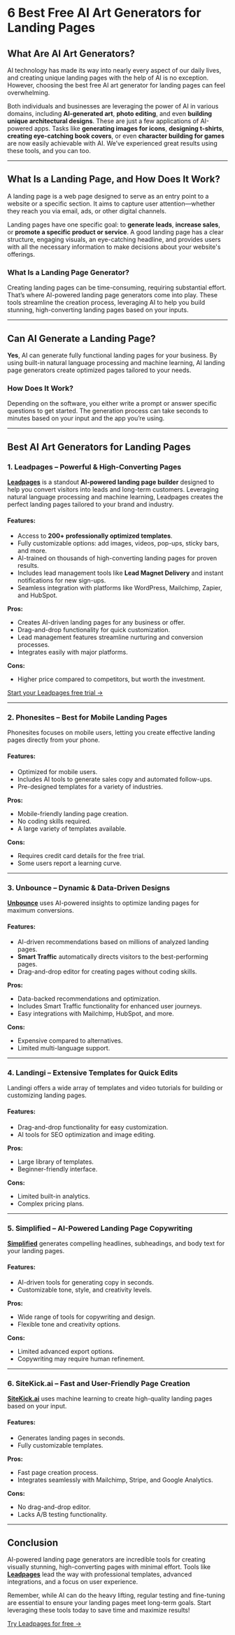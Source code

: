 # 6 Best Free AI Art Generators for Landing Pages

## What Are AI Art Generators?

AI technology has made its way into nearly every aspect of our daily lives, and creating unique landing pages with the help of AI is no exception. However, choosing the best free AI art generator for landing pages can feel overwhelming.

Both individuals and businesses are leveraging the power of AI in various domains, including **AI-generated art**, **photo editing**, and even **building unique architectural designs**. These are just a few applications of AI-powered apps. Tasks like **generating images for icons**, **designing t-shirts**, **creating eye-catching book covers**, or even **character building for games** are now easily achievable with AI. We’ve experienced great results using these tools, and you can too.

---

## What Is a Landing Page, and How Does It Work?

A landing page is a web page designed to serve as an entry point to a website or a specific section. It aims to capture user attention—whether they reach you via email, ads, or other digital channels. 

Landing pages have one specific goal: to **generate leads**, **increase sales**, or **promote a specific product or service**. A good landing page has a clear structure, engaging visuals, an eye-catching headline, and provides users with all the necessary information to make decisions about your website's offerings.

### What Is a Landing Page Generator?

Creating landing pages can be time-consuming, requiring substantial effort. That’s where AI-powered landing page generators come into play. These tools streamline the creation process, leveraging AI to help you build stunning, high-converting landing pages based on your inputs.

---

## Can AI Generate a Landing Page?

**Yes**, AI can generate fully functional landing pages for your business. By using built-in natural language processing and machine learning, AI landing page generators create optimized pages tailored to your needs.

### How Does It Work?

Depending on the software, you either write a prompt or answer specific questions to get started. The generation process can take seconds to minutes based on your input and the app you’re using.

---

## Best AI Art Generators for Landing Pages

### 1. Leadpages – Powerful & High-Converting Pages

[**Leadpages**](https://bit.ly/LEadPages) is a standout **AI-powered landing page builder** designed to help you convert visitors into leads and long-term customers. Leveraging natural language processing and machine learning, Leadpages creates the perfect landing pages tailored to your brand and industry.

#### Features:
- Access to **200+ professionally optimized templates**.
- Fully customizable options: add images, videos, pop-ups, sticky bars, and more.
- AI-trained on thousands of high-converting landing pages for proven results.
- Includes lead management tools like **Lead Magnet Delivery** and instant notifications for new sign-ups.
- Seamless integration with platforms like WordPress, Mailchimp, Zapier, and HubSpot.

**Pros:**
- Creates AI-driven landing pages for any business or offer.
- Drag-and-drop functionality for quick customization.
- Lead management features streamline nurturing and conversion processes.
- Integrates easily with major platforms.

**Cons:**
- Higher price compared to competitors, but worth the investment.

[Start your Leadpages free trial →](https://bit.ly/LEadPages)

---

### 2. Phonesites – Best for Mobile Landing Pages

Phonesites focuses on mobile users, letting you create effective landing pages directly from your phone.

#### Features:
- Optimized for mobile users.
- Includes AI tools to generate sales copy and automated follow-ups.
- Pre-designed templates for a variety of industries.

**Pros:**
- Mobile-friendly landing page creation.
- No coding skills required.
- A large variety of templates available.

**Cons:**
- Requires credit card details for the free trial.
- Some users report a learning curve.

---

### 3. Unbounce – Dynamic & Data-Driven Designs

[**Unbounce**](https://unbounce.com) uses AI-powered insights to optimize landing pages for maximum conversions.

#### Features:
- AI-driven recommendations based on millions of analyzed landing pages.
- **Smart Traffic** automatically directs visitors to the best-performing pages.
- Drag-and-drop editor for creating pages without coding skills.

**Pros:**
- Data-backed recommendations and optimization.
- Includes Smart Traffic functionality for enhanced user journeys.
- Easy integrations with Mailchimp, HubSpot, and more.

**Cons:**
- Expensive compared to alternatives.
- Limited multi-language support.

---

### 4. Landingi – Extensive Templates for Quick Edits

Landingi offers a wide array of templates and video tutorials for building or customizing landing pages.

#### Features:
- Drag-and-drop functionality for easy customization.
- AI tools for SEO optimization and image editing.

**Pros:**
- Large library of templates.
- Beginner-friendly interface.

**Cons:**
- Limited built-in analytics.
- Complex pricing plans.

---

### 5. Simplified – AI-Powered Landing Page Copywriting

[**Simplified**](https://simplified.com) generates compelling headlines, subheadings, and body text for your landing pages.

#### Features:
- AI-driven tools for generating copy in seconds.
- Customizable tone, style, and creativity levels.

**Pros:**
- Wide range of tools for copywriting and design.
- Flexible tone and creativity options.

**Cons:**
- Limited advanced export options.
- Copywriting may require human refinement.

---

### 6. SiteKick.ai – Fast and User-Friendly Page Creation

[**SiteKick.ai**](https://www.sitekick.ai) uses machine learning to create high-quality landing pages based on your input.

#### Features:
- Generates landing pages in seconds.
- Fully customizable templates.

**Pros:**
- Fast page creation process.
- Integrates seamlessly with Mailchimp, Stripe, and Google Analytics.

**Cons:**
- No drag-and-drop editor.
- Lacks A/B testing functionality.

---

## Conclusion

AI-powered landing page generators are incredible tools for creating visually stunning, high-converting pages with minimal effort. Tools like [**Leadpages**](https://bit.ly/LEadPages) lead the way with professional templates, advanced integrations, and a focus on user experience.

Remember, while AI can do the heavy lifting, regular testing and fine-tuning are essential to ensure your landing pages meet long-term goals. Start leveraging these tools today to save time and maximize results!

[Try Leadpages for free →](https://bit.ly/LEadPages)
